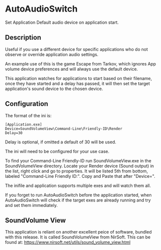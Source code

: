 # AutoAudioSwitch
Set Application Default audio device on application start.

## Description
Useful if you use a different device for specific applications who do not observe or override application audio settings.

An example use of this is the game Escape from Tarkov, which ignores App volume device preferences and will always use the default device.

This application watches for applications to start based on their filename, once they have started and a delay has passed, it will then set the target application's sound device to the chosen device.

## Configuration
The format of the ini is:

```
[Application.exe]
Device=SoundVolumeView\Command-Line\Friendly-ID\Render
Delay=30
```
Delay is optional, if omitted a default of 30 will be used.

The ini will need to be configured for your use case.

To find your Command-Line Friendly-ID run SoundVolumeView.exe in the SoundVolumeView directory. Locate your Render device (Sound output) in the list, right click and go to properties. It will be listed 5th from bottom, labeled "Command-Line Friendly ID:". Copy and Paste that after "Device=".

The inifile and application supports multiple exes and will watch them all.

If you forget to run AutoAudioSwitch before the application started, when AutoAudioSwitch will check if the target exes are already running and try and set them immediately.

## SoundVolume View
This application is reliant on another excellent peice of software, bundled with this release. It is called SoundVolumeView from NirSoft.
This can be found at: https://www.nirsoft.net/utils/sound_volume_view.html
